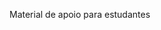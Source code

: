 Material de apoio para estudantes

<!---
Gustavinho01ohms/Gustavinho01ohms is a ✨ special ✨ repository because its `README.md` (this file) appears on your GitHub profile.
You can click the Preview link to take a look at your changes.
--->

